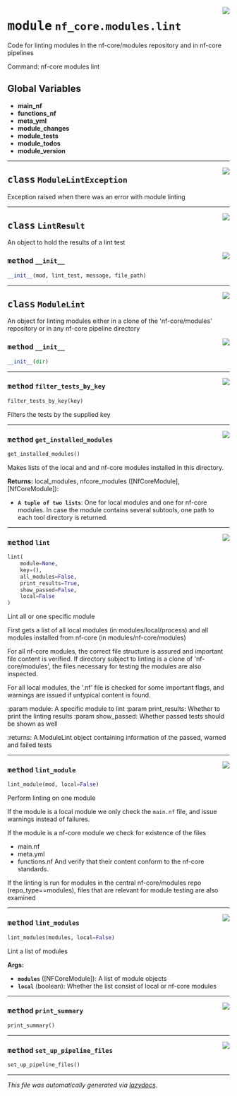 <!-- markdownlint-disable -->

<a href="../../../../../../tools/nf_core/modules/lint/__init__.py#L0"><img align="right" style="float:right;" src="https://img.shields.io/badge/-source-cccccc?style=flat-square"></a>

# <kbd>module</kbd> `nf_core.modules.lint`

Code for linting modules in the nf-core/modules repository and in nf-core pipelines

Command: nf-core modules lint

## **Global Variables**

- **main_nf**
- **functions_nf**
- **meta_yml**
- **module_changes**
- **module_tests**
- **module_todos**
- **module_version**

---

<a href="../../../../../../tools/nf_core/modules/lint/__init__.py#L39"><img align="right" style="float:right;" src="https://img.shields.io/badge/-source-cccccc?style=flat-square"></a>

## <kbd>class</kbd> `ModuleLintException`

Exception raised when there was an error with module linting

---

<a href="../../../../../../tools/nf_core/modules/lint/__init__.py#L45"><img align="right" style="float:right;" src="https://img.shields.io/badge/-source-cccccc?style=flat-square"></a>

## <kbd>class</kbd> `LintResult`

An object to hold the results of a lint test

<a href="../../../../../../tools/nf_core/modules/lint/__init__.py#L48"><img align="right" style="float:right;" src="https://img.shields.io/badge/-source-cccccc?style=flat-square"></a>

### <kbd>method</kbd> `__init__`

```python
__init__(mod, lint_test, message, file_path)
```

---

<a href="../../../../../../tools/nf_core/modules/lint/__init__.py#L56"><img align="right" style="float:right;" src="https://img.shields.io/badge/-source-cccccc?style=flat-square"></a>

## <kbd>class</kbd> `ModuleLint`

An object for linting modules either in a clone of the 'nf-core/modules' repository or in any nf-core pipeline directory

<a href="../../../../../../tools/nf_core/modules/lint/__init__.py#L71"><img align="right" style="float:right;" src="https://img.shields.io/badge/-source-cccccc?style=flat-square"></a>

### <kbd>method</kbd> `__init__`

```python
__init__(dir)
```

---

<a href="../../../../../../tools/nf_core/modules/lint/__init__.py#L192"><img align="right" style="float:right;" src="https://img.shields.io/badge/-source-cccccc?style=flat-square"></a>

### <kbd>method</kbd> `filter_tests_by_key`

```python
filter_tests_by_key(key)
```

Filters the tests by the supplied key

---

<a href="../../../../../../tools/nf_core/modules/lint/__init__.py#L207"><img align="right" style="float:right;" src="https://img.shields.io/badge/-source-cccccc?style=flat-square"></a>

### <kbd>method</kbd> `get_installed_modules`

```python
get_installed_modules()
```

Makes lists of the local and and nf-core modules installed in this directory.

**Returns:**
local_modules, nfcore_modules ([NfCoreModule], [NfCoreModule]):

- <b>`A tuple of two lists`</b>: One for local modules and one for nf-core modules. In case the module contains several subtools, one path to each tool directory is returned.

---

<a href="../../../../../../tools/nf_core/modules/lint/__init__.py#L98"><img align="right" style="float:right;" src="https://img.shields.io/badge/-source-cccccc?style=flat-square"></a>

### <kbd>method</kbd> `lint`

```python
lint(
    module=None,
    key=(),
    all_modules=False,
    print_results=True,
    show_passed=False,
    local=False
)
```

Lint all or one specific module

First gets a list of all local modules (in modules/local/process) and all modules installed from nf-core (in modules/nf-core/modules)

For all nf-core modules, the correct file structure is assured and important file content is verified. If directory subject to linting is a clone of 'nf-core/modules', the files necessary for testing the modules are also inspected.

For all local modules, the '.nf' file is checked for some important flags, and warnings are issued if untypical content is found.

:param module: A specific module to lint :param print_results: Whether to print the linting results :param show_passed: Whether passed tests should be shown as well

:returns: A ModuleLint object containing information of the passed, warned and failed tests

---

<a href="../../../../../../tools/nf_core/modules/lint/__init__.py#L299"><img align="right" style="float:right;" src="https://img.shields.io/badge/-source-cccccc?style=flat-square"></a>

### <kbd>method</kbd> `lint_module`

```python
lint_module(mod, local=False)
```

Perform linting on one module

If the module is a local module we only check the `main.nf` file, and issue warnings instead of failures.

If the module is a nf-core module we check for existence of the files

- main.nf
- meta.yml
- functions.nf And verify that their content conform to the nf-core standards.

If the linting is run for modules in the central nf-core/modules repo (repo_type==modules), files that are relevant for module testing are also examined

---

<a href="../../../../../../tools/nf_core/modules/lint/__init__.py#L274"><img align="right" style="float:right;" src="https://img.shields.io/badge/-source-cccccc?style=flat-square"></a>

### <kbd>method</kbd> `lint_modules`

```python
lint_modules(modules, local=False)
```

Lint a list of modules

**Args:**

- <b>`modules`</b> ([NFCoreModule]): A list of module objects
- <b>`local`</b> (boolean): Whether the list consist of local or nf-core modules

---

<a href="../../../../../../tools/nf_core/modules/lint/__init__.py#L426"><img align="right" style="float:right;" src="https://img.shields.io/badge/-source-cccccc?style=flat-square"></a>

### <kbd>method</kbd> `print_summary`

```python
print_summary()
```

---

<a href="../../../../../../tools/nf_core/modules/lint/__init__.py#L181"><img align="right" style="float:right;" src="https://img.shields.io/badge/-source-cccccc?style=flat-square"></a>

### <kbd>method</kbd> `set_up_pipeline_files`

```python
set_up_pipeline_files()
```

---

_This file was automatically generated via [lazydocs](https://github.com/ml-tooling/lazydocs)._

